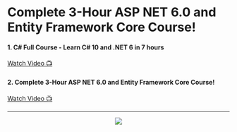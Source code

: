 # Complete 3-Hour ASP NET 6.0 and Entity Framework Core Course!




#### 1. C# Full Course - Learn C# 10 and .NET 6 in 7 hours
<p>
  <a href="https://youtu.be/q_F4PyW8GTg">Watch Video 📺</a>
</p>


#### 2. Complete 3-Hour ASP NET 6.0 and Entity Framework Core Course! 
<p>
  <a href="https://youtu.be/7d2UMAIgOLQ">Watch Video 📺</a>
</p>

<hr />

<p align="center">
  <img 
    src="https://user-images.githubusercontent.com/54215462/204112956-2e668c04-55bd-41ad-a791-1940e3d34198.png"
  />
</p>
